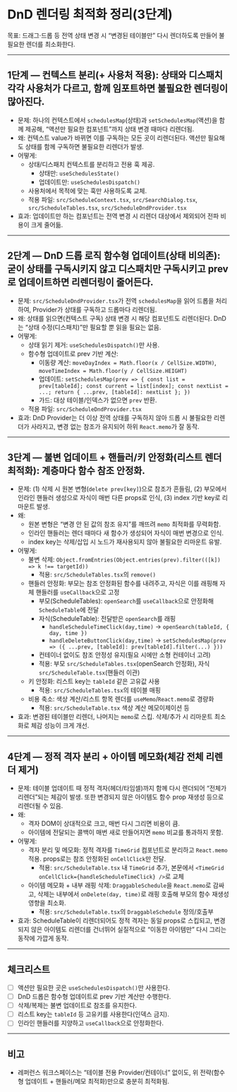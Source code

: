 # DnD 렌더링 최적화 정리(3단계)

목표: 드래그·드롭 등 전역 상태 변경 시 “변경된 테이블만” 다시 렌더하도록 만들어 불필요한 렌더를 최소화한다.

---

## 1단계 — 컨텍스트 분리(+ 사용처 적용): 상태와 디스패치 각각 사용처가 다르고, 함께 임포트하면 불필요한 렌더링이 많아진다.

- 문제: 하나의 컨텍스트에서 `schedulesMap`(상태)과 `setSchedulesMap`(액션)을 함께 제공해, “액션만 필요한 컴포넌트”까지 상태 변경 때마다 리렌더됨.
- 왜: 컨텍스트 value가 바뀌면 이를 구독하는 모든 곳이 리렌더된다. 액션만 필요해도 상태를 함께 구독하면 불필요한 리렌더가 발생.
- 어떻게:
  - 상태/디스패치 컨텍스트를 분리하고 전용 훅 제공.
    - 상태만: `useSchedulesState()`
    - 업데이트만: `useSchedulesDispatch()`
  - 사용처에서 목적에 맞는 훅만 사용하도록 교체.
  - 적용 파일: `src/ScheduleContext.tsx`, `src/SearchDialog.tsx`, `src/ScheduleTables.tsx`, `src/ScheduleDndProvider.tsx`
- 효과: 업데이트만 하는 컴포넌트는 전역 변경 시 리렌더 대상에서 제외되어 전파 비용이 크게 줄어듦.

---

## 2단계 — DnD 드롭 로직 함수형 업데이트(상태 비의존): 굳이 상태를 구독시키지 않고 디스패치만 구독시키고 prev로 업데이트하면 리렌더링이 줄어든다.

- 문제: `src/ScheduleDndProvider.tsx`가 전역 `schedulesMap`을 읽어 드롭을 처리하여, Provider가 상태를 구독하고 드롭마다 리렌더됨.
- 왜: 상태를 읽으면(컨텍스트 구독) 상태 변경 시 해당 컴포넌트도 리렌더된다. DnD는 “상태 수정(디스패치)”만 필요할 뿐 읽을 필요는 없음.
- 어떻게:
  - 상태 읽기 제거: `useSchedulesDispatch()`만 사용.
  - 함수형 업데이트로 prev 기반 계산:
    - 이동량 계산: `moveDayIndex = Math.floor(x / CellSize.WIDTH)`, `moveTimeIndex = Math.floor(y / CellSize.HEIGHT)`
    - 업데이트: `setSchedulesMap(prev => { const list = prev[tableId]; const current = list[index]; const nextList = ...; return { ...prev, [tableId]: nextList }; })`
    - 가드: 대상 테이블/인덱스가 없으면 `prev` 반환.
  - 적용 파일: `src/ScheduleDndProvider.tsx`
- 효과: DnD Provider는 더 이상 전역 상태를 구독하지 않아 드롭 시 불필요한 리렌더가 사라지고, 변경 없는 참조가 유지되어 하위 `React.memo`가 잘 동작.

---

## 3단계 — 불변 업데이트 + 핸들러/키 안정화(리스트 렌더 최적화): 계층마다 함수 참조 안정화.

- 문제: (1) 삭제 시 원본 변형(`delete prev[key]`)으로 참조가 흔들림, (2) 부모에서 인라인 핸들러 생성으로 자식이 매번 다른 props로 인식, (3) index 기반 key로 리마운트 발생.
- 왜:
  - 원본 변형은 “변경 안 된 값의 참조 유지”를 깨뜨려 `memo` 최적화를 무력화함.
  - 인라인 핸들러는 렌더 때마다 새 함수가 생성되어 자식이 매번 변경으로 인식.
  - index key는 삭제/삽입 시 노드가 재사용되지 않아 불필요한 리마운트 유발.
- 어떻게:
  - 불변 삭제: `Object.fromEntries(Object.entries(prev).filter(([k]) => k !== targetId))`
    - 적용: `src/ScheduleTables.tsx`의 `remove()`
  - 핸들러 안정화: 부모는 참조 안정화된 함수를 내려주고, 자식은 이를 래핑해 자체 핸들러를 `useCallback`으로 고정
    - 부모(ScheduleTables): `openSearch`를 `useCallback`으로 안정화해 `ScheduleTable`에 전달
    - 자식(ScheduleTable): 전달받은 `openSearch`를 래핑
      - `handleScheduleTimeClick(day,time)` → `openSearch(tableId, { day, time })`
      - `handleDeleteButtonClick(day,time)` → `setSchedulesMap(prev => ({ ...prev, [tableId]: prev[tableId].filter(...) }))`
    - 컨테이너 없이도 참조 안정성 유지(필요 시에만 소형 컨테이너 고려)
    - 적용: 부모 `src/ScheduleTables.tsx`(openSearch 안정화), 자식 `src/ScheduleTable.tsx`(핸들러 이관)
  - 키 안정화: 리스트 key는 `tableId` 같은 고유값 사용
    - 적용: `src/ScheduleTables.tsx`의 테이블 매핑
  - 비용 축소: 색상 계산/리스트 항목 렌더를 `useMemo`/`React.memo`로 경량화
    - 적용: `src/ScheduleTable.tsx` 색상 계산 메모이제이션 등
- 효과: 변경된 테이블만 리렌더, 나머지는 `memo`로 스킵. 삭제/추가 시 리마운트 최소화로 체감 성능이 크게 개선.

---

## 4단계 — 정적 격자 분리 + 아이템 메모화(체감 전체 리렌더 제거)

- 문제: 테이블 업데이트 때 정적 격자(헤더/타임셀)까지 함께 다시 렌더되어 “전체가 리렌더”되는 체감이 발생. 또한 변경되지 않은 아이템도 함수 prop 재생성 등으로 리렌더될 수 있음.
- 왜:
  - 격자 DOM이 상대적으로 크고, 매번 다시 그리면 비용이 큼.
  - 아이템에 전달되는 콜백이 매번 새로 만들어지면 `memo` 비교를 통과하지 못함.
- 어떻게:
  - 격자 분리 및 메모화: 정적 격자를 `TimeGrid` 컴포넌트로 분리하고 `React.memo` 적용. props로는 참조 안정화된 `onCellClick`만 전달.
    - 적용: `src/ScheduleTable.tsx` 내 `TimeGrid` 추가, 본문에서 `<TimeGrid onCellClick={handleScheduleTimeClick} />`로 교체
  - 아이템 메모화 + 내부 래핑 삭제: `DraggableSchedule`을 `React.memo`로 감싸고, 삭제는 내부에서 `onDelete(day, time)`로 래핑 호출해 부모의 함수 재생성 영향을 최소화.
    - 적용: `src/ScheduleTable.tsx`의 `DraggableSchedule` 정의/호출부
- 효과: ScheduleTable이 리렌더되어도 정적 격자는 동일 props로 스킵되고, 변경되지 않은 아이템도 리렌더를 건너뛰어 실질적으로 “이동한 아이템만” 다시 그리는 동작에 가깝게 동작.

---

## 체크리스트

- [ ] 액션만 필요한 곳은 `useSchedulesDispatch()`만 사용한다.
- [ ] DnD 드롭은 함수형 업데이트로 prev 기반 계산만 수행한다.
- [ ] 삭제/복제는 불변 업데이트로 참조를 유지한다.
- [ ] 리스트 key는 `tableId` 등 고유키를 사용한다(인덱스 금지).
- [ ] 인라인 핸들러를 지양하고 `useCallback`으로 안정화한다.

---

## 비고

- 레퍼런스 워크스페이스는 “테이블 전용 Provider/컨테이너” 없이도, 위 전략(함수형 업데이트 + 핸들러/메모 최적화)만으로 충분히 최적화됨.
